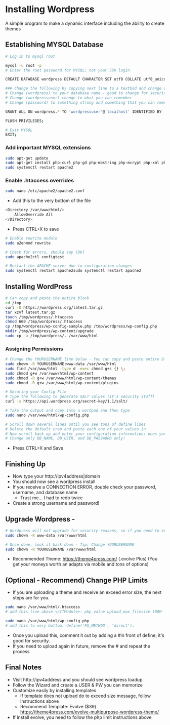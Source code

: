 # Installing Wordpress
A simple program to make a dynamic interface including the ability to create themes

## Establishing MYSQL Database

```sh
# Log in to mysql root

mysql -u root -p
# Enter the root password for MYSQL; not your SSH login

CREATE DATABASE wordpress DEFAULT CHARACTER SET utf8 COLLATE utf8_unicode_ci;

### Change the following by copying next line to a textbad and change out the following below
# Change (wordpress) to your database name - good to change for security
# Change (wordpressuser) change to what you can remember
# Change (password) to something strong and something that you can remember

GRANT ALL ON wordpress.* TO 'wordpressuser'@'localhost' IDENTIFIED BY 'password';

FLUSH PRIVILEGES;

# Exit MYSQL
EXIT;
```

### Add important MYSQL extensions

```sh
sudo apt-get update
sudo apt-get install php-curl php-gd php-mbstring php-mcrypt php-xml php-xmlrpc
sudo systemctl restart apache2
```

### Enable .htaccess overrides

```sh
sudo nano /etc/apache2/apache2.conf
```

- Add this to the very bottom of the file

```sh
<Directory /var/www/html/>
    AllowOverride All
</Directory>
```

- Press CTRL+X to save

```sh
# Enable rewrite module
sudo a2enmod rewrite

# Check for errors, should say [OK]
sudo apache2ctl configtest

# Restart the APACHE server due to configuration changes
sudo systemctl restart apache2sudo systemctl restart apache2
```

## Installing WordPress

```sh
# Can copy and paste the entire block
cd /tmp
curl -O https://wordpress.org/latest.tar.gz
tar xzvf latest.tar.gz
touch /tmp/wordpress/.htaccess
chmod 660 /tmp/wordpress/.htaccess
cp /tmp/wordpress/wp-config-sample.php /tmp/wordpress/wp-config.php
mkdir /tmp/wordpress/wp-content/upgrade
sudo cp -a /tmp/wordpress/. /var/www/html
```

### Assigning Permissions 

```sh
# Change the YOURUSERNAME line below - You can copy and paste entire block after
sudo chown -R YOURUSERNAME:www-data /var/www/html
sudo find /var/www/html -type d -exec chmod g+s {} \;
sudo chmod g+w /var/www/html/wp-content
sudo chmod -R g+w /var/www/html/wp-content/themes
sudo chmod -R g+w /var/www/html/wp-content/plugins

# Securing your Config File
# Type the following to generate SALT values (it's security stuff)
curl -s https://api.wordpress.org/secret-key/1.1/salt/

# Take the output and copy into a wordpad and then type
sudo nano /var/www/html/wp-config.php

# Scroll down several lines until you see tons of define lines
# Delete the default crap and paste each one of your values in
# Now scroll back up and enter your configuration information; ones you REMEMBERED from the MYSQL setup
# Change only DB_NAME, DB_USER, and DB_PASSWORD only!
```

- Press CTRL+X and Save 

## Finishing Up
- Now type your http://ipv4address|domain
- You should now see a wordpress install
- If you receive a CONNECTION ERROR, double check your password, username, and database name
  - Trust me... I had to redo twice
- Create a strong username and password!

## Upgrade Wordpress - 

```sh
# Wordpress will not upgrade for security reasons, so if you need to ever upgrade run this line
sudo chown -R www-data /var/www/html

# Once done, lock it back down - Tip: Change YOURUSERNAME
sudo chown -R YOURUSERNAME /var/www/html

```

- Recommended Theme: https://theme4press.com/ (.evolve Plus) (You get your moneys worth an adapts via mobile and tons of options)

## (Optional - Recommend) Change PHP Limits
- If you are uploading a theme and receive an exceed error size, the next steps are for you.

```sh
sudo nano /var/www/html/.htaccess
# add this line above </IfModule>: php_value upload_max_filesize 100M

sudo nano /var/www/html/wp-config.php
# add this to very bottom: define('FS_METHOD', 'direct');
```

- Once you upload this, comment it out by adding a #in front of define; it's good for security.
- If you need to upload again in future, remove the # and repeat the process

## Final Notes

- Visit http://ipv4address and you should see wordpress loadup
- Follow the Wizard and create a USER & PW you can memorize
- Customize easily by installing templates
  - If template does not upload do to exceed size message, follow instructions above
  - Recommend Template: Evolve ($39) https://theme4press.com/evolve-multipurpose-wordpress-theme/
- If install evolve, you need to follow the php limit instructions above
